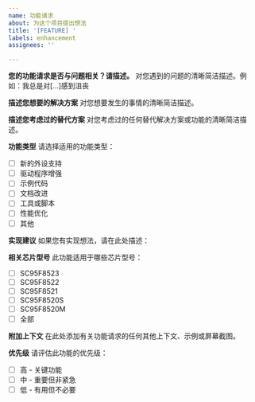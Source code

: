 ```yaml
---
name: 功能请求
about: 为这个项目提出想法
title: '[FEATURE] '
labels: enhancement
assignees: ''

---
```


**您的功能请求是否与问题相关？请描述。**
对您遇到的问题的清晰简洁描述。例如：我总是对[...]感到沮丧

**描述您想要的解决方案**
对您想要发生的事情的清晰简洁描述。

**描述您考虑过的替代方案**
对您考虑过的任何替代解决方案或功能的清晰简洁描述。

**功能类型**
请选择适用的功能类型：
- [ ] 新的外设支持
- [ ] 驱动程序增强
- [ ] 示例代码
- [ ] 文档改进
- [ ] 工具或脚本
- [ ] 性能优化
- [ ] 其他

**实现建议**
如果您有实现想法，请在此处描述：

**相关芯片型号**
此功能适用于哪些芯片型号：
- [ ] SC95F8523
- [ ] SC95F8522  
- [ ] SC95F8521
- [ ] SC95F8520S
- [ ] SC95F8520M
- [ ] 全部

**附加上下文**
在此处添加有关功能请求的任何其他上下文、示例或屏幕截图。

**优先级**
请评估此功能的优先级：
- [ ] 高 - 关键功能
- [ ] 中 - 重要但非紧急
- [ ] 低 - 有用但不必要
